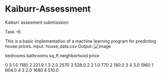 # Kaiburr-Assessment
Kaiburr assesment submisssion



Task -6:

This is a basic implementation of a machine learning program for predicting house prices. 
input: house_data.csv
Output: ![image](https://user-images.githubusercontent.com/58079264/226988936-c962fc4b-5373-44bc-a9c9-c0ed3b0c1d69.png)


   bedrooms  bathrooms  sq_ft  neighborhood  price
   
0         3        1.0   1180             2  221.9
1         3        2.0   2570             3  538.0
2         2        1.0    770             2  180.0
3         4        3.0   1960             1  604.0
4         3        2.0   1680             4  510.0

